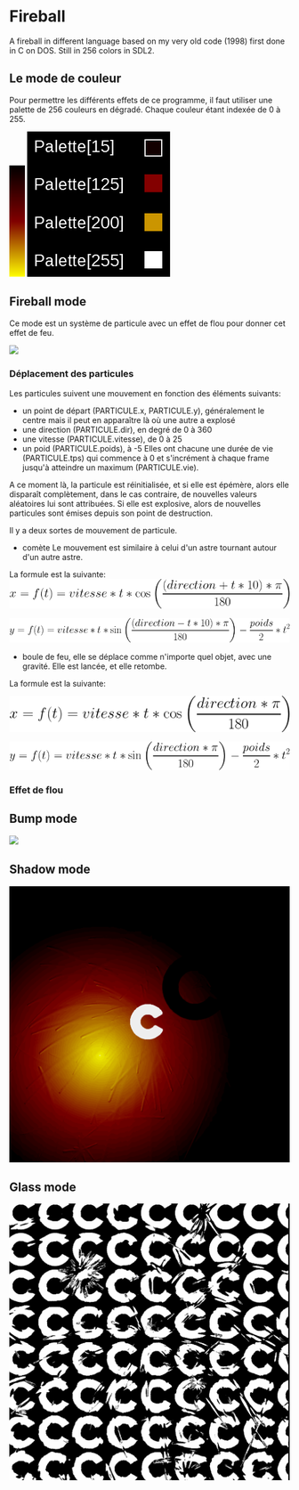 # Fireball
A fireball in different language based on my very old code (1998) first done in C on DOS.
Still in 256 colors in SDL2.

## Le mode de couleur
Pour permettre les différents effets de ce programme, il faut utiliser une palette de 256 couleurs en dégradé. Chaque couleur étant indexée de 0 à 255.

![](ressources/palette.png)  ![](ressources/paletteIndex.png)

## Fireball mode
Ce mode est un système de particule avec un effet de flou pour donner cet effet de feu.

![](ressources/fireballMode.gif)

### Déplacement des particules
Les particules suivent une mouvement en fonction des éléments suivants:
* un point de départ (PARTICULE.x, PARTICULE.y), généralement le centre mais il peut en apparaître  là où une autre a explosé
* une direction (PARTICULE.dir), en degré de 0 à 360
* une vitesse (PARTICULE.vitesse), de 0 à 25
* un poid (PARTICULE.poids), à -5
Elles ont chacune une durée de vie (PARTICULE.tps) qui commence à 0 et s'incrément à chaque frame jusqu'à atteindre un maximum (PARTICULE.vie).

A ce moment là, la particule est réinitialisée, et si elle est épémère, alors elle disparaît complètement, dans le cas contraire, de nouvelles valeurs aléatoires lui sont attribuées. Si elle est explosive, alors de nouvelles particules sont émises depuis son point de destruction.

Il y a deux sortes de mouvement de particule.
* comète
Le mouvement est similaire à celui d'un astre tournant autour d'un autre astre.

La formule est la suivante:
![{\color{White} x=f(t)=vitesse*t*\cos\left ( \frac{(direction+t*10)   *\pi}{180} \right )}](ressources/comete_x.gif)

![](ressources/comete_y.gif)
* boule de feu, elle se déplace comme n'importe quel objet, avec une gravité. Elle est lancée, et elle retombe.

La formule est la suivante:

![{\color{White} x=f(t)=vitesse*t*\cos\left ( \frac{direction*\pi}{180} \right )}](ressources/fireball_x.gif)

![{\color{White} y=f(t)=vitesse*t*\sin\left ( \frac{direction*\pi}{180} \right )-\frac{poids}{2}*t^{2}}](ressources/fireball_y.gif)

### Effet de flou

## Bump mode
![](ressources/bumpMode.gif)

## Shadow mode
![](ressources/shadowMode.gif)

## Glass mode
![](ressources/glassMode.gif)
